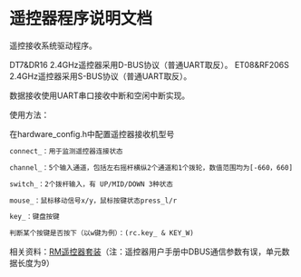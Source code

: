 # 遥控器程序说明文档

遥控接收系统驱动程序。

DT7&DR16 2.4GHz遥控器采用D-BUS协议（普通UART取反）。
ET08&RF206S 2.4GHz遥控器采用S-BUS协议（普通UART取反）。

数据接收使用UART串口接收中断和空闲中断实现。

使用方法：

在hardware_config.h中配置遥控器接收机型号

```txt
connect_：用于监测遥控器连接状态

channel_：5个输入通道，包括左右摇杆横纵2个通道和1个拨轮，数值范围均为[-660，660]

switch_：2个拨杆输入，有 UP/MID/DOWN 3种状态

mouse_：鼠标移动信号x/y，鼠标按键状态press_l/r

key_：键盘按键

判断某个按键是否按下（以w键为例）：(rc.key_ & KEY_W)
```

相关资料：[RM遥控器套装](https://www.robomaster.com/zh-CN/products/components/detail/122)（注：遥控器用户手册中DBUS通信参数有误，单元数据长度为9）
